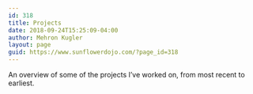 ```yaml
---
id: 318
title: Projects
date: 2018-09-24T15:25:09-04:00
author: Mehron Kugler
layout: page
guid: https://www.sunflowerdojo.com/?page_id=318
---
```

An overview of some of the projects I&#8217;ve worked on, from most recent to earliest.

&nbsp;

&nbsp;
